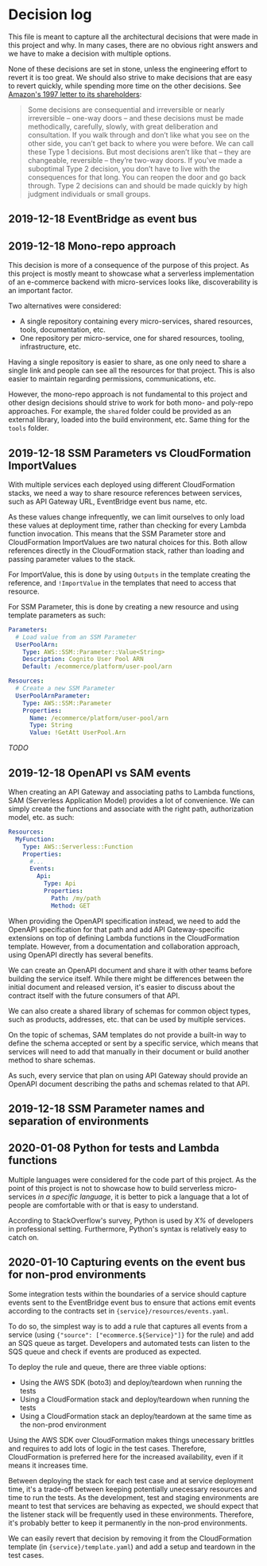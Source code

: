 Decision log
============

This file is meant to capture all the architectural decisions that were made in this project and why. In many cases, there are no obvious right answers and we have to make a decision with multiple options.

None of these decisions are set in stone, unless the engineering effort to revert it is too great. We should also strive to make decisions that are easy to revert quickly, while spending more time on the other decisions. See [Amazon's 1997 letter to its shareholders](https://www.sec.gov/Archives/edgar/data/1018724/000119312516530910/d168744dex991.htm):

> Some decisions are consequential and irreversible or nearly irreversible – one-way doors – and these decisions must be made methodically, carefully, slowly, with great deliberation and consultation. If you walk through and don’t like what you see on the other side, you can’t get back to where you were before. We can call these Type 1 decisions. But most decisions aren’t like that – they are changeable, reversible – they’re two-way doors. If you’ve made a suboptimal Type 2 decision, you don’t have to live with the consequences for that long. You can reopen the door and go back through. Type 2 decisions can and should be made quickly by high judgment individuals or small groups.

## 2019-12-18 EventBridge as event bus

## 2019-12-18 Mono-repo approach

This decision is more of a consequence of the purpose of this project. As this project is mostly meant to showcase what a serverless implementation of an e-commerce backend with micro-services looks like, discoverability is an important factor.

Two alternatives were considered:

* A single repository containing every micro-services, shared resources, tools, documentation, etc.
* One repository per micro-service, one for shared resources, tooling, infrastructure, etc.

Having a single repository is easier to share, as one only need to share a single link and people can see all the resources for that project. This is also easier to maintain regarding permissions, communications, etc.

However, the mono-repo approach is not fundamental to this project and other design decisions should strive to work for both mono- and poly-repo approaches. For example, the `shared` folder could be provided as an external library, loaded into the build environment, etc. Same thing for the `tools` folder.

## 2019-12-18 SSM Parameters vs CloudFormation ImportValues

With multiple services each deployed using different CloudFormation stacks, we need a way to share resource references between services, such as API Gateway URL, EventBridge event bus name, etc.

As these values change infrequently, we can limit ourselves to only load these values at deployment time, rather than checking for every Lambda function invocation. This means that the SSM Parameter store and CloudFormation ImportValues are two natural choices for this. Both allow references directly in the CloudFormation stack, rather than loading and passing parameter values to the stack.

For ImportValue, this is done by using `Outputs` in the template creating the reference, and `!ImportValue` in the templates that need to access that resource.

For SSM Parameter, this is done by creating a new resource and using template parameters as such:

```yaml
Parameters:
  # Load value from an SSM Parameter
  UserPoolArn:
    Type: AWS::SSM::Parameter::Value<String>
    Description: Cognito User Pool ARN
    Default: /ecommerce/platform/user-pool/arn

Resources:
  # Create a new SSM Parameter
  UserPoolArnParameter:
    Type: AWS::SSM::Parameter
    Properties:
      Name: /ecommerce/platform/user-pool/arn
      Type: String
      Value: !GetAtt UserPool.Arn
```

_TODO_

## 2019-12-18 OpenAPI vs SAM events

When creating an API Gateway and associating paths to Lambda functions, SAM (Serverless Application Model) provides a lot of convenience. We can simply create the functions and associate with the right path, authorization model, etc. as such:

```yaml
Resources:
  MyFunction:
    Type: AWS::Serverless::Function
    Properties:
      #...
      Events:
        Api:
          Type: Api
          Properties:
            Path: /my/path
            Method: GET
```

When providing the OpenAPI specification instead, we need to add the OpenAPI specification for that path and add API Gateway-specific extensions on top of defining Lambda functions in the CloudFormation template. However, from a documentation and collaboration approach, using OpenAPI directly has several benefits.

We can create an OpenAPI document and share it with other teams before building the service itself. While there might be differences between the initial document and released version, it's easier to discuss about the contract itself with the future consumers of that API.

We can also create a shared library of schemas for common object types, such as products, addresses, etc. that can be used by multiple services.

On the topic of schemas, SAM templates do not provide a built-in way to define the schema accepted or sent by a specific service, which means that services will need to add that manually in their document or build another method to share schemas.

As such, every service that plan on using API Gateway should provide an OpenAPI document describing the paths and schemas related to that API.

## 2019-12-18 SSM Parameter names and separation of environments



## 2020-01-08 Python for tests and Lambda functions

Multiple languages were considered for the code part of this project. As the point of this project is not to showcase how to build serverless micro-services _in a specific language_, it is better to pick a language that a lot of people are comfortable with or that is easy to understand.

According to StackOverflow's survey, Python is used by _X%_ of developers in professional setting. Furthermore, Python's syntax is relatively easy to catch on.

## 2020-01-10 Capturing events on the event bus for non-prod environments

Some integration tests within the boundaries of a service should capture events sent to the EventBridge event bus to ensure that actions emit events according to the contracts set in `{service}/resources/events.yaml`.

To do so, the simplest way is to add a rule that captures all events from a service (using `{"source": ["ecommerce.${Service}"]}` for the rule) and add an SQS queue as target. Developers and automated tests can listen to the SQS queue and check if events are produced as expected.

To deploy the rule and queue, there are three viable options:

* Using the AWS SDK (boto3) and deploy/teardown when running the tests
* Using a CloudFormation stack and deploy/teardown when running the tests
* Using a CloudFormation stack an deploy/teardown at the same time as the non-prod environment

Using the AWS SDK over CloudFormation makes things unecessary brittles and requires to add lots of logic in the test cases. Therefore, CloudFormation is preferred here for the increased availability, even if it means it increases time.

Between deploying the stack for each test case and at service deployment time, it's a trade-off between keeping potentially unecessary resources and time to run the tests. As the development, test and staging environments are meant to test that services are behaving as expected, we should expect that the listener stack will be frequently used in these environments. Therefore, it's probably better to keep it permanently in the non-prod environments.

We can easily revert that decision by removing it from the CloudFormation template (in `{service}/template.yaml`) and add a setup and teardown in the test cases.